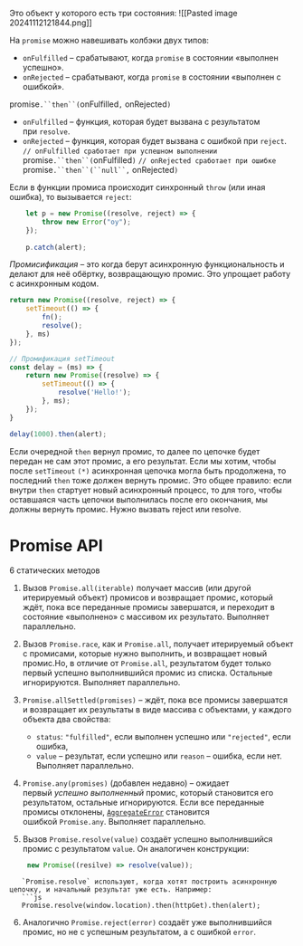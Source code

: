 Это объект у которого есть три состояния: 
	![[Pasted image 20241112121844.png]]

На `promise` можно навешивать колбэки двух типов:
- `onFulfilled` – срабатывают, когда `promise` в состоянии «выполнен успешно».
- `onRejected` – срабатывают, когда `promise` в состоянии «выполнен с ошибкой».
  
promise`.``then``(`onFulfilled`,` onRejected`)`
- `onFulfilled` – функция, которая будет вызвана с результатом при `resolve`.
- `onRejected` – функция, которая будет вызвана с ошибкой при `reject`.
`// onFulfilled сработает при успешном выполнении` promise`.``then``(`onFulfilled`)` `// onRejected сработает при ошибке` promise`.``then``(``null``,` onRejected`)`


Если в функции промиса происходит синхронный `throw` (или иная ошибка), то вызывается `reject`:

```js
	let p = new Promise((resolve, reject) => {
		throw new Error("oy");
	});
	
	p.catch(alert);
 ```

_Промисификация_ – это когда берут асинхронную функциональность и делают для неё обёртку, возвращающую промис. Это упрощает работу с асинхронным кодом.

```js 
return new Promise((resolve, reject) => {
	setTimeout(() => {
		fn();
		resolve();
	}, ms)
});
```

```js
// Промификация setTimeout
const delay = (ms) => {
	return new Promise((resolve) => {
		setTimeout(() => {
			resolve('Hello!');
		}, ms);
	});
}

delay(1000).then(alert);
```


Если очередной `then` вернул промис, то далее по цепочке будет передан не сам этот промис, а его результат.
Если мы хотим, чтобы после `setTimeout` `(*)` асинхронная цепочка могла быть продолжена, то последний `then` тоже должен вернуть промис. Это общее правило: если внутри `then` стартует новый асинхронный процесс, то для того, чтобы оставшаяся часть цепочки выполнилась после его окончания, мы должны вернуть промис. Нужно вызвать reject или resolve.
 
 # **Promise API**
 
 6 статических методов

1. Вызов `Promise.all(iterable)` получает массив (или другой итерируемый объект) промисов и возвращает промис, который ждёт, пока все переданные промисы завершатся, и переходит в состояние «выполнено» с массивом их результато. Выполняет параллельно.

2. Вызов `Promise.race`, как и `Promise.all`, получает итерируемый объект с промисами, которые нужно выполнить, и возвращает новый промис.Но, в отличие от `Promise.all`, результатом будет только первый успешно выполнившийся промис из списка. Остальные игнорируются. Выполняет параллельно.
   
3. `Promise.allSettled(promises)` – ждёт, пока все промисы завершатся и возвращает их результаты в виде массива с объектами, у каждого объекта два свойства:
    - `status`: `"fulfilled"`, если выполнен успешно или `"rejected"`, если ошибка,
    - `value` – результат, если успешно или `reason` – ошибка, если нет.
    Выполняет параллельно.
      
4. `Promise.any(promises)` (добавлен недавно) – ожидает первый _успешно выполненный_ промис, который становится его результатом, остальные игнорируются. Если все переданные промисы отклонены, [`AggregateError`](https://developer.mozilla.org/ru/docs/Web/JavaScript/Reference/Global_Objects/AggregateError) становится ошибкой `Promise.any`. Выполняет параллельно.
   
5. Вызов `Promise.resolve(value)` создаёт успешно выполнившийся промис с результатом `value`. Он аналогичен конструкции: 
   ```js
	new Promise((resilve) => resolve(value));
```
   `Promise.resolve` используют, когда хотят построить асинхронную цепочку, и начальный результат уже есть. Например:
   ```js
   Promise.resolve(window.location).then(httpGet).then(alert);
```

6. Аналогично `Promise.reject(error)` создаёт уже выполнившийся промис, но не с успешным результатом, а с ошибкой `error`.
